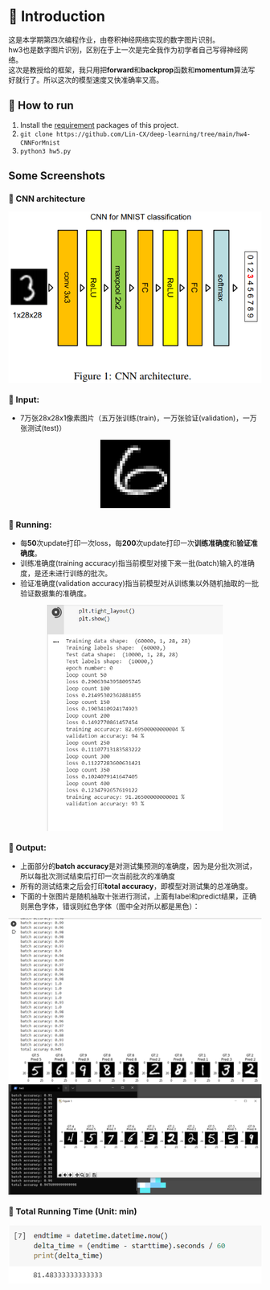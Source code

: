 # 📕 Introduction
这是本学期第四次编程作业，由卷积神经网络实现的数字图片识别。  
hw3也是数字图片识别，区别在于上一次是完全我作为初学者自己写得神经网络。  
这次是教授给的框架，我只用把**forward**和**backprop**函数和**momentum**算法写好就行了。所以这次的模型速度又快准确率又高。  



## 💨 How to run

1. Install the [requirement](https://raw.githubusercontent.com/Lin-CX/deep-learning/main/requirements_dl.txt) packages of this project.
2. `git clone https://github.com/Lin-CX/deep-learning/tree/main/hw4-CNNForMnist`
3. `python3 hw5.py`



## Some Screenshots  
### 🎈 CNN architecture  
<div  align="center"><kbd>    
    <img src="./CNN-architecture.png" alt="CNN architecture" align=center />
</kbd></div>  

### 🎈 Input:
* 7万张28x28x1像素图片（五万张训练(train)，一万张验证(validation)，一万张测试(test)）  
<div  align="center"><kbd>  
    <img src="./input_sample.png" alt="input image" align=center />
</kbd></div>  

### 🎈 Running:  
* 每**50**次update打印一次loss，每**200**次update打印一次**训练准确度**和**验证准确度**。
* 训练准确度(training accuracy)指当前模型对接下来一批(batch)输入的准确度，是还未进行训练的批次。  
* 验证准确度(validation accuracy)指当前模型对从训练集以外随机抽取的一批验证数据集的准确度。  

<div  align="center"><kbd>  
    <img src="./运行时截图1.png" alt="运行时截图1" align=center height="450" />
</kbd></div>  

### 🎈 Output:  
* 上面部分的**batch accuracy**是对测试集预测的准确度，因为是分批次测试，所以每批次测试结束后打印一次当前批次的准确度  
* 所有的测试结束之后会打印**total accuracy**，即模型对测试集的总准确度。  
* 下面的十张图片是随机抽取十张进行测试，上面有label和predict结果，正确则黑色字体，错误则红色字体（图中全对所以都是黑色）：  
<div  align="center"><kbd>  
    <img src="./result.png" alt="result" align=center />
</kbd></div>  
<div  align="center"><kbd>  
    <img src="./result2.png" alt="result" align=center />
</kbd></div>  

### 🎈 Total Running Time (Unit: min)  
<div  align="center"><kbd>  
    <img src="./running_time.png" alt="running time" align=center />
</kbd></div>  